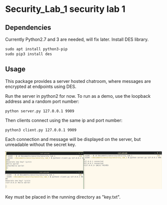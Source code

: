 # Security_Lab_1 security lab 1 

## Dependencies
Currently Python2.7 and 3 are needed, will fix later.
Install DES library.
```
sudo apt install python3-pip
sudo pip3 install des
```

## Usage
This package provides a server hosted chatroom, where messages are encrypted at endpoints using DES.

Run the server in python2 for now.
To run as a demo, use the loopback address and a random port number:
```
python server.py 127.0.0.1 9909
```

Then clients connect using the same ip and port number:
```
python3 client.py 127.0.0.1 9909
```

Each connection and message will be displayed on the server, but unreadable without the secret key.
 
![Screenshot](https://raw.githubusercontent.com/curtisghc/Security_Lab_1/master/Screenshot.png)


Key must be placed in the running directory as "key.txt".
